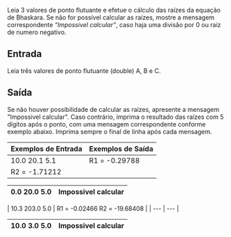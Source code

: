 Leia 3 valores de ponto flutuante e efetue o cálculo das raízes da equação de Bhaskara. Se não for possível calcular as raízes, mostre a mensagem correspondente *“Impossivel calcular”*, caso haja uma divisão por 0 ou raiz de numero negativo.

## **Entrada**

Leia três valores de ponto flutuante (double) A, B e C.

## **Saída**

Se não houver possibilidade de calcular as raízes, apresente a mensagem "Impossivel calcular". Caso contrário, imprima o resultado das raízes com 5 dígitos após o ponto, com uma mensagem correspondente conforme exemplo abaixo. Imprima sempre o final de linha após cada mensagem.

| **Exemplos de Entrada** | **Exemplos de Saída** |
| --- | --- |
| 10.0 20.1 5.1 | R1 = -0.29788
R2 = -1.71212 |

| 0.0 20.0 5.0 | Impossivel calcular |
| --- | --- |

| 10.3 203.0 5.0 | R1 = -0.02466
R2 = -19.68408 |
| --- | --- |

| 10.0 3.0 5.0 | Impossivel calcular |
| --- | --- |